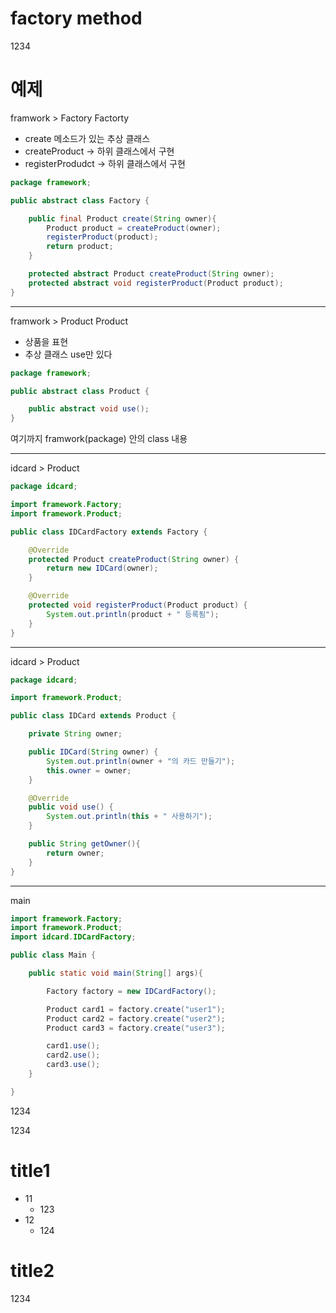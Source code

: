 # factory method

1234


# 예제
framwork > Factory
Factorty
- create 메소드가 있는 추상 클래스
- createProduct -> 하위 클래스에서 구현
- registerProdudct -> 하위 클래스에서 구현 
```java
package framework;

public abstract class Factory {

    public final Product create(String owner){
        Product product = createProduct(owner);
        registerProduct(product);
        return product;
    }

    protected abstract Product createProduct(String owner);
    protected abstract void registerProduct(Product product);
}
```
---

framwork > Product
Product
- 상품을 표현
- 추상 클래스 use만 있다
```java
package framework;

public abstract class Product {

    public abstract void use();
}
```

여기까지 framwork(package) 안의 class 내용

---

idcard > Product
```java
package idcard;

import framework.Factory;
import framework.Product;

public class IDCardFactory extends Factory {

    @Override
    protected Product createProduct(String owner) {
        return new IDCard(owner);
    }

    @Override
    protected void registerProduct(Product product) {
        System.out.println(product + " 등록됨");
    }
}
```

---

idcard > Product
```java
package idcard;

import framework.Product;

public class IDCard extends Product {

    private String owner;

    public IDCard(String owner) {
        System.out.println(owner + "의 카드 만들기");
        this.owner = owner;
    }

    @Override
    public void use() {
        System.out.println(this + " 사용하기");
    }

    public String getOwner(){
        return owner;
    }
}
```

---

main
```java
import framework.Factory;
import framework.Product;
import idcard.IDCardFactory;

public class Main {

    public static void main(String[] args){

        Factory factory = new IDCardFactory();

        Product card1 = factory.create("user1");
        Product card2 = factory.create("user2");
        Product card3 = factory.create("user3");

        card1.use();
        card2.use();
        card3.use();
    }

}
```
1234

1234

# title1

- 11
  - 123
- 12
  - 124

# title2

1234
